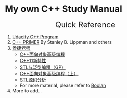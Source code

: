 # My own C++ Study Manual

<p align="center">
<font size="+2">Quick Reference</font>
</p>

1. [Udacity C++ Program](https://classroom.udacity.com/nanodegrees/nd213/dashboard/overview)
2. [C++ PRIMER](./CPRIMER) By Stanley B. Lippman and others
3. [侯捷老师](./HouJie)
   * [C++面向对象高级编程](https://www.bilibili.com/video/BV1gb411g7pa?from=search&seid=8003483940088302110)
   * [C++11新特性](https://www.bilibili.com/video/BV1p4411v7Dh?t=43&)
   * [STL与泛型编程（GP）](https://www.bilibili.com/video/BV1Ts411L74e?t=842&)
   * [C++面向对象高级编程（上）](https://www.bilibili.com/video/BV1jp411f7af?t=22&)
   * [STL源码分析](https://www.bilibili.com/video/BV1zt411V7Ye?from=search&seid=14426094351578334898)
   * For more material, please refer to [Boolan](http://boolan.com/)
4. More to add...